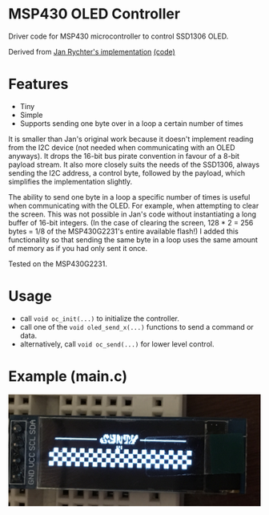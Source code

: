 # MSP430 OLED Controller
Driver code for MSP430 microcontroller to control SSD1306 OLED.

Derived from [Jan Rychter's implementation](https://jan.rychter.com/enblog/msp430-i2c-usi-library-released) [(code)](https://github.com/jwr/msp430_usi_i2c)

# Features

- Tiny
- Simple
- Supports sending one byte over in a loop a certain number of times

It is smaller than Jan's original work because it doesn't implement reading from the I2C device (not needed when communicating with an OLED anyways). It drops the 16-bit bus pirate convention in favour of a 8-bit payload stream. It also more closely suits the needs of the SSD1306, always sending the I2C address, a control byte, followed by the payload, which simplifies the implementation slightly.

The ability to send one byte in a loop a specific number of times is useful when communicating with the OLED. For example, when attempting to clear the screen. This was not possible in Jan's code without instantiating a long buffer of 16-bit integers. (In the case of clearing the screen, 128 * 2 = 256 bytes = 1/8 of the MSP430G2231's entire available flash!) I added this functionality so that sending the same byte in a loop uses the same amount of memory as if you had only sent it once.

Tested on the MSP430G2231.

# Usage

- call `void oc_init(...)` to initialize the controller.
- call one of the `void oled_send_x(...)` functions to send a command or data.
- alternatively, call `void oc_send(...)` for lower level control.

# Example (main.c)

![expected output from example/main.c](example/example.JPG)

